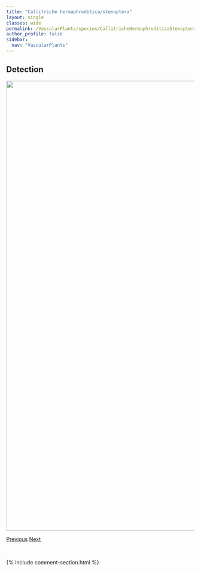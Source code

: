 ```yaml
---
title: "Callitriche hermaphroditica/stenoptera"
layout: single
classes: wide
permalink: /VascularPlants/species/CallitricheHermaphroditicaStenoptera
author_profile: false
sidebar:
  nav: "VascularPlants"
---
```


<h2>Detection</h2>

<a href="https://drive.google.com/uc?export=view&id=1bp7NizQd1TE3LzyUsiRp9brVNpux3JZx">
<img src="https://drive.google.com/uc?export=view&id=1bp7NizQd1TE3LzyUsiRp9brVNpux3JZx" height = "1200" width = "800">
</a>


<a href="/DevelopmentWebsite/VascularPlants/species/CallaPalustris" class="pagination--pager" title="Calla palustris">Previous</a> <a href="/DevelopmentWebsite/VascularPlants/species/CallitrichePalustris" class="pagination--pager" title="Callitriche palustris">Next</a>

<p>&nbsp;</p>

{% include comment-section.html %}
